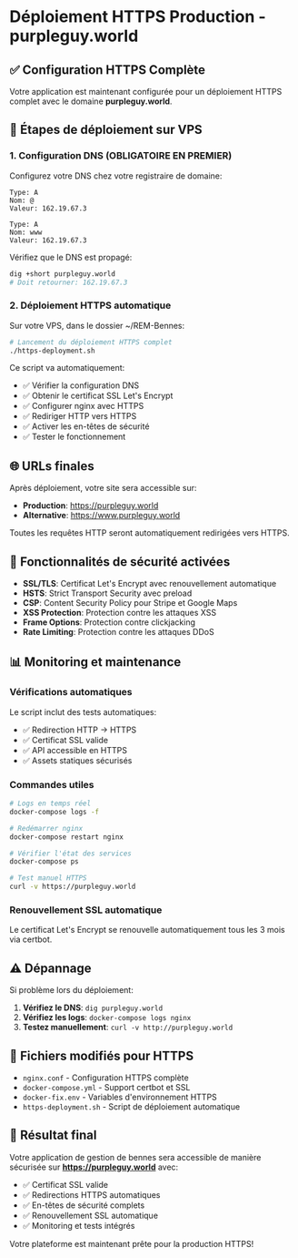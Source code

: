 # Déploiement HTTPS Production - purpleguy.world

## ✅ Configuration HTTPS Complète

Votre application est maintenant configurée pour un déploiement HTTPS complet avec le domaine **purpleguy.world**.

## 🚀 Étapes de déploiement sur VPS

### 1. Configuration DNS (OBLIGATOIRE EN PREMIER)

Configurez votre DNS chez votre registraire de domaine:

```
Type: A
Nom: @
Valeur: 162.19.67.3

Type: A
Nom: www
Valeur: 162.19.67.3
```

Vérifiez que le DNS est propagé:
```bash
dig +short purpleguy.world
# Doit retourner: 162.19.67.3
```

### 2. Déploiement HTTPS automatique

Sur votre VPS, dans le dossier ~/REM-Bennes:

```bash
# Lancement du déploiement HTTPS complet
./https-deployment.sh
```

Ce script va automatiquement:
- ✅ Vérifier la configuration DNS
- ✅ Obtenir le certificat SSL Let's Encrypt
- ✅ Configurer nginx avec HTTPS
- ✅ Rediriger HTTP vers HTTPS
- ✅ Activer les en-têtes de sécurité
- ✅ Tester le fonctionnement

## 🌐 URLs finales

Après déploiement, votre site sera accessible sur:
- **Production**: https://purpleguy.world
- **Alternative**: https://www.purpleguy.world

Toutes les requêtes HTTP seront automatiquement redirigées vers HTTPS.

## 🔐 Fonctionnalités de sécurité activées

- **SSL/TLS**: Certificat Let's Encrypt avec renouvellement automatique
- **HSTS**: Strict Transport Security avec preload
- **CSP**: Content Security Policy pour Stripe et Google Maps
- **XSS Protection**: Protection contre les attaques XSS
- **Frame Options**: Protection contre clickjacking
- **Rate Limiting**: Protection contre les attaques DDoS

## 📊 Monitoring et maintenance

### Vérifications automatiques

Le script inclut des tests automatiques:
- ✅ Redirection HTTP → HTTPS
- ✅ Certificat SSL valide
- ✅ API accessible en HTTPS
- ✅ Assets statiques sécurisés

### Commandes utiles

```bash
# Logs en temps réel
docker-compose logs -f

# Redémarrer nginx
docker-compose restart nginx

# Vérifier l'état des services
docker-compose ps

# Test manuel HTTPS
curl -v https://purpleguy.world
```

### Renouvellement SSL automatique

Le certificat Let's Encrypt se renouvelle automatiquement tous les 3 mois via certbot.

## ⚠️ Dépannage

Si problème lors du déploiement:

1. **Vérifiez le DNS**: `dig purpleguy.world`
2. **Vérifiez les logs**: `docker-compose logs nginx`
3. **Testez manuellement**: `curl -v http://purpleguy.world`

## 📁 Fichiers modifiés pour HTTPS

- `nginx.conf` - Configuration HTTPS complète
- `docker-compose.yml` - Support certbot et SSL
- `docker-fix.env` - Variables d'environnement HTTPS
- `https-deployment.sh` - Script de déploiement automatique

## 🎉 Résultat final

Votre application de gestion de bennes sera accessible de manière sécurisée sur **https://purpleguy.world** avec:

- ✅ Certificat SSL valide
- ✅ Redirections HTTPS automatiques  
- ✅ En-têtes de sécurité complets
- ✅ Renouvellement SSL automatique
- ✅ Monitoring et tests intégrés

Votre plateforme est maintenant prête pour la production HTTPS!